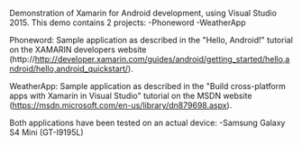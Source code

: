 Demonstration of Xamarin for Android development, using Visual Studio 2015.
This demo contains 2 projects:
	-Phoneword
	-WeatherApp

Phoneword:
Sample application as described in the "Hello, Android!" tutorial on the XAMARIN developers
website (http://http://developer.xamarin.com/guides/android/getting_started/hello,android/hello,android_quickstart/).

WeatherApp:
Sample application as described in the "Build cross-platform apps with Xamarin in Visual Studio"
tutorial on the MSDN website (https://msdn.microsoft.com/en-us/library/dn879698.aspx).

Both applications have been tested on an actual device:
	-Samsung Galaxy S4 Mini (GT-I9195L)